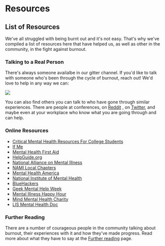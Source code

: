 Resources
=========

List of Resources
-----------------

We've all struggled with being burnt out and it's not easy. That's why
we've compiled a list of resources here that have helped us, as well as
other in the community, in the fight against burnout.

### Talking to a Real Person

There's always someone availalbe in our gitter channel. If you'd like to
talk with someone who's been through the cycle of burnout, reach out!
We'd love to help in any way we can:

[![](https://badges.gitter.im/Join%20Chat.svg)][16]

You can also find others you can talk to who have gone through similar experiences. There are people at conferences, on [Reddit][1] , on [Twitter][2], and maybe even at your workplace who know what you are going through and can help.

### Online Resources

- [Critical Mental Health Resources For College Students][3]
- [If Me][4]
- [Mental Health First Aid][5]
- [HelpGuide.org][6]
- [National Alliance on Mental Illness][7]
- [NAMI Local Chapters][8]
- [Mental Health America][9]
- [National Institute of Mental Health][10]
- [BlueHackers][11]
- [Geek Mental Help Week][12]
- [Mental Illness Happy Hour][13]
- [Mind Mental Health Charity][14]
- [LIS Mental Health Doc][15]

### Further Reading

There are a number of courageous people in the community talking about
burnout, their experiences with it and how they've made progress. Read
more about what they have to say at the [Further reading] page.

[1]: http://www.reddit.com/r/sysadmin/search?q=burnout&sort=top&restrict_sr=on
[2]: https://twitter.com/search?q=burnout&src=typd
[3]: http://www.onlinecolleges.net/for-students/mental-health-resources/
[4]: http://www.if-me.org/
[5]: http://www.mentalhealthfirstaid.org/
[6]: http://helpguide.org/
[7]: http://nami.org/
[8]: http://bit.ly/namilocal
[9]: http://www.mentalhealthamerica.net/
[10]: http://www.nimh.nih.gov
[11]: http://BlueHackers.org
[12]: http://geekmentalhelp.com/
[13]: http://mentalpod.com/
[14]: http://www.mind.org.uk/
[15]: http://tiny.cc/LISmentalhealth
[16]: https://gitter.im/reignite/burnout.io
[Further reading]: https://burnout.io/en/latest/furtherReading.html